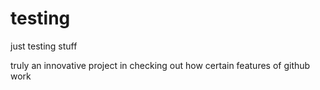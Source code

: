 # testing
just testing stuff

truly an innovative project in checking out how certain features of github work
